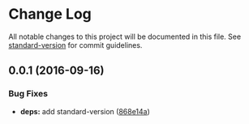 # Change Log

All notable changes to this project will be documented in this file. See [standard-version](https://github.com/conventional-changelog/standard-version) for commit guidelines.

<a name="0.0.1"></a>
## 0.0.1 (2016-09-16)


### Bug Fixes

* **deps:** add standard-version ([868e14a](https://github.com/watilde/music-macro-language/commit/868e14a))
